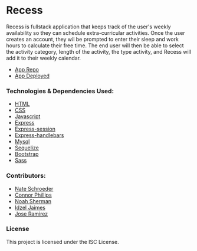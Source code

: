 # Recess
Recess is fullstack application that keeps track of the user's weekly availability so they can schedule extra-curricular activities.
Once the user creates an account, they wil be prompted to enter their sleep and work hours to calculate their free time.
The end user will then be able to select the activity category, length of the activity, the type activity, and Recess will add it to their weekly calendar.


* [App Repo](https://github.com/Full-Stack-Application-Project/recess/tree/main)
* [App Deployed](https://pacific-inlet-95494.herokuapp.com/)


### Technologies & Dependencies Used:
* [HTML]()
* [CSS]() 
* [Javascript]() 
* [Express](https://www.npmjs.com/package/express) 
* [Express-session](https://www.npmjs.com/package/express-session) 
* [Express-handlebars](https://www.npmjs.com/package/express-handlebars) 
* [Mysql](https://www.npmjs.com/search?q=mysql2) 
* [Sequelize](https://www.npmjs.com/package/sequelize) 
* [Bootstrap](https://getbootstrap.com/) 
* [Sass](https://sass-lang.com/) 


### Contributors: 
* [Nate Schroeder](https://github.com/n8dogg59) 
* [Connor Phillips](https://github.com/cmphillips23)
* [Noah Sherman](https://github.com/nsherman113)
* [Idzel Jaimes](https://github.com/irjaimes) 
* [Jose Ramirez](https://github.com/pepermz)   

### License
This project is licensed under the ISC License.

